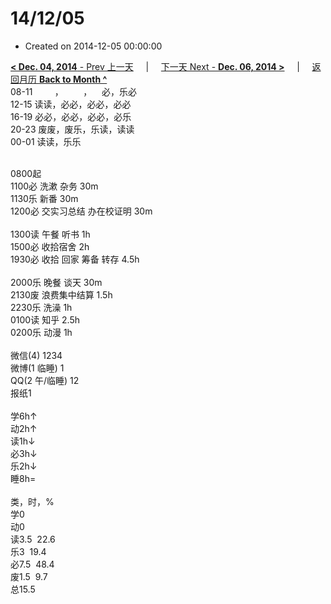 # 14/12/05

- Created on 2014-12-05 00:00:00

[**< Dec. 04, 2014** - Prev 上一天](/lifelogs/2014/12/d04.md) &nbsp; &nbsp; | &nbsp; &nbsp; [下一天 Next - **Dec. 06, 2014 >**](/lifelogs/2014/12/d06.md) &nbsp; &nbsp; |  &nbsp; &nbsp; [返回月历 **Back to Month ^**](/lifelogs/2014/12/index.md)
<br/>08-11         ，        ，    必，乐必<br/>12-15 读读，必必，必必，必必<br/>16-19 必必，必必，必必，必乐<br/>20-23 废废，废乐，乐读，读读<br/>00-01 读读，乐乐<div><br/></div>0800起<br/>1100必 洗漱 杂务 30m<br/>1130乐 新番 30m<br/>1200必 交实习总结 办在校证明 30m<div><br/></div>1300读 午餐 听书 1h<br/>1500必 收拾宿舍 2h<br/>1930必 收拾 回家 筹备 转存 4.5h<div><br/></div>2000乐 晚餐 谈天 30m<br/>2130废 浪费集中结算 1.5h<br/>2230乐 洗澡 1h<br/>0100读 知乎 2.5h<br/>0200乐 动漫 1h<div><br/></div>微信(4) 1234<br/>微博(1 临睡) 1<br/>QQ(2 午/临睡) 12<br/>报纸1<div><br/></div>学6h↑ <br/>动2h↑ <br/>读1h↓ <br/>必3h↓ <br/>乐2h↓ <br/>睡8h=<div><br/></div>类，时，%<br/>学0<br/>动0<br/>读3.5  22.6<br/>乐3  19.4<br/>必7.5  48.4<br/>废1.5  9.7<br/>总15.5</div>
